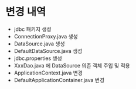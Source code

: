 # 변경 내역
- jdbc 패키지 생성
- ConnectionProxy.java 생성
- DataSource.java 생성
- DefaultDataSource.java 생성
- jdbc.properties 생성
- XxxDao.java 에 DataSource 의존 객체 주입 및 적용
- ApplicationContext.java 변경
- DefaultApplicationContainer.java 변경